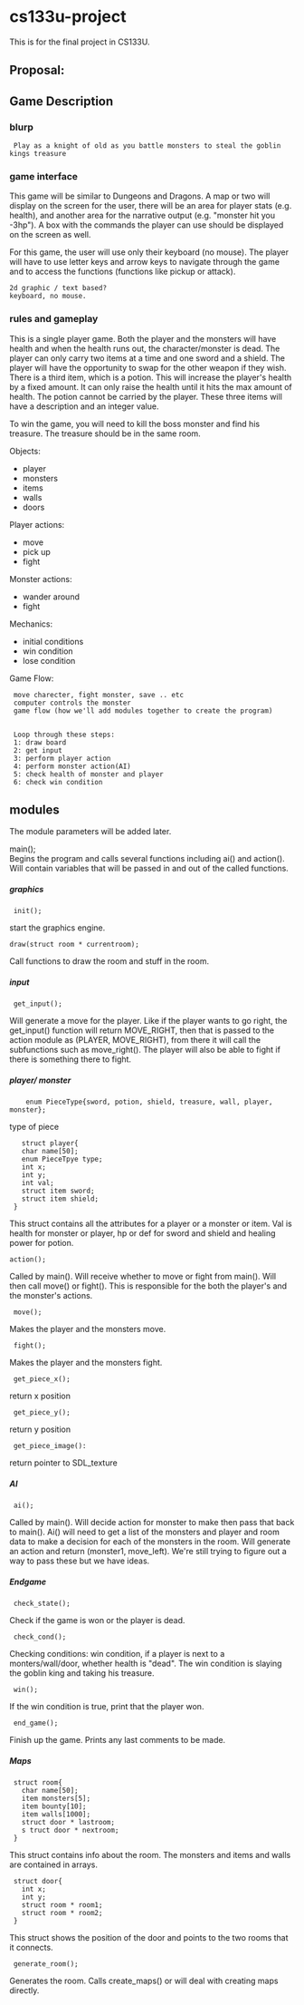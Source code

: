 # cs133u-project
This is for the final project in CS133U.


## Proposal:

## Game Description

### blurp
     Play as a knight of old as you battle monsters to steal the goblin kings treasure

### game interface

  This game will be similar to Dungeons and Dragons. A map or two will display on the screen for the user, there will be an area for player stats (e.g. health), and another area for the narrative output (e.g. "monster hit you -3hp"). A box with the commands the player can use should be displayed on the screen as well.

  For this game, the user will use only their keyboard (no mouse). The player will have to use letter keys and arrow keys to navigate through the game and to access the functions (functions like pickup or attack).

    2d graphic / text based?
    keyboard, no mouse.

### rules and gameplay

 This is a single player game. Both the player and the monsters will have health and when the health runs out, the character/monster is dead. The player can only carry two items at a time and one  sword and a shield. The player will have the opportunity to swap for the other weapon if they wish. There is a third item, which is a potion. This will increase the player's health by a fixed amount. It can only raise the health until it hits the max amount of health. The potion cannot be carried by the player. These three items will have a description and an integer value. 

To win the game, you will need to kill the boss monster and find his treasure. The treasure should be in the same room.

Objects:
- player
- monsters
- items
- walls
- doors

Player actions:
- move
- pick up
- fight

Monster actions:
- wander around
- fight

Mechanics:
- initial conditions
- win condition
- lose condition

Game Flow:

     move charecter, fight monster, save .. etc
     computer controls the monster
     game flow (how we'll add modules together to create the program)
     
     
     Loop through these steps:  
     1: draw board  
     2: get input  
     3: perform player action  
     4: perform monster action(AI)  
     5: check health of monster and player  
     6: check win condition  



## modules

The module parameters will be added later.

main();  
Begins the program and calls several functions including ai() and action(). Will contain variables that will be passed in and out of the called functions.


##### graphics
 
     init();

   start the graphics engine. 
    
    draw(struct room * currentroom);  
    
   Call functions to draw the room and stuff in the room.
  
##### input

     
     get_input();  
Will generate a move for the player. Like if the player wants to go right, the get_input() function will 
return MOVE_RIGHT, then that is passed to the action module as (PLAYER, MOVE_RIGHT), from there it
will call the subfunctions such as move_right(). The player will also be able to fight if there is 
something there to fight.




##### player/ monster 
        enum PieceType{sword, potion, shield, treasure, wall, player, monster};
        
  type of piece
     
       struct player{
       char name[50];
       enum PieceTpye type;
       int x;
       int y;
       int val;
       struct item sword;
       struct item shield;
     }

This struct contains all the attributes for a player or a monster or item. Val is health for monster or player, 
hp or def for sword and shield and healing power for potion.

   
    action();  
   
   Called by main(). Will receive whether to move or fight from main(). Will then call move() or fight(). 
   This is responsible for the both the player's and the monster's actions. 

     move();  
   Makes the player and the monsters move.

     fight();  
   Makes the player and the monsters fight.
   
     get_piece_x();
  return x position
  
     get_piece_y();
  return y position
  
     get_piece_image():
  return pointer to SDL_texture
     
##### AI
     
     ai();  
   
   Called by main(). Will decide action for monster to make then pass that back to main(). Ai() will need to get a list of the monsters and player and room data to make a decision for each of the monsters in the room. Will generate an action and return (monster1, move_left). We're still trying to figure out a way to pass these but we have ideas.


##### Endgame

     check_state();  
   Check if the game is won or the player is dead.
     
     check_cond();  
   Checking conditions: win condition, if a player is next to a monters/wall/door, whether health is "dead". The win  condition is slaying the goblin king and taking his treasure.

     win();  
     
   If the win condition is true, print that the player won.

     end_game();  
     
   Finish up the game. Prints any last comments to be made.

##### Maps

     struct room{
       char name[50];
       item monsters[5];
       item bounty[10];
       item walls[1000];
       struct door * lastroom;
       s truct door * nextroom;
     }
   
   This struct contains info about the room. The monsters and items and walls are contained in arrays.
   
     struct door{
       int x;
       int y;
       struct room * room1;
       struct room * room2;
     }
     
  This struct shows the position of the door and points to the two rooms that it connects.
  
     generate_room();  
  Generates the room. Calls create_maps() or will deal with creating maps directly.

  
